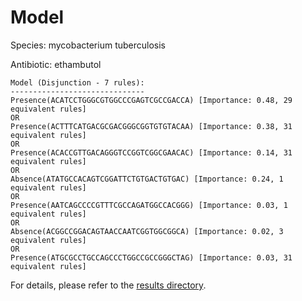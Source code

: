 
# Model

Species: mycobacterium tuberculosis

Antibiotic: ethambutol

```
Model (Disjunction - 7 rules):
------------------------------
Presence(ACATCCTGGGCGTGGCCCGAGTCGCCGACCA) [Importance: 0.48, 29 equivalent rules]
OR
Presence(ACTTTCATGACGCGACGGGCGGTGTGTACAA) [Importance: 0.38, 31 equivalent rules]
OR
Presence(ACACCGTTGACAGGGTCCGGTCGGCGAACAC) [Importance: 0.14, 31 equivalent rules]
OR
Absence(ATATGCCACAGTCGGATTCTGTGACTGTGAC) [Importance: 0.24, 1 equivalent rules]
OR
Presence(AATCAGCCCCGTTTCGCCAGATGGCCACGGG) [Importance: 0.03, 1 equivalent rules]
OR
Absence(ACGGCCGGACAGTAACCAATCGGTGGCGGCA) [Importance: 0.02, 3 equivalent rules]
OR
Presence(ATGCGCCTGCCAGCCCTGGCCGCCGGGCTAG) [Importance: 0.03, 31 equivalent rules]

```

For details, please refer to the [results directory](../../../../../results/scm_b/mycobacterium+tuberculosis/ethambutol/repeat_3/).

